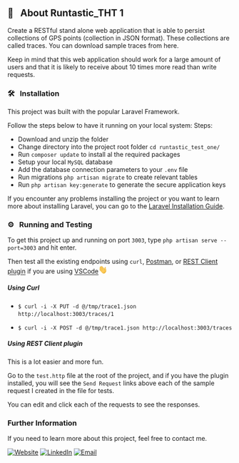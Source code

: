 ## 💼 &nbsp; About Runtastic_THT 1


 Create a RESTful stand alone web application that is able to persist collections of GPS points (collection in JSON format). These collections are called traces. You can download sample traces from here.

Keep in mind that this web application should work for a large amount of users and that it is likely to receive about 10 times more read than write requests.

### 🛠 &nbsp; Installation

This project was built with the popular Laravel Framework.

Follow the steps below to have it running on your local system:
Steps:
- Download and unzip the folder
- Change directory into the project root folder ```cd runtastic_test_one/```
- Run ```composer update``` to install al the required packages
- Setup your local ```MySQL``` database
- Add the database connection parameters to your ```.env``` file
- Run migrations ```php artisan migrate``` to create relevant tables
- Run ```php artisan key:generate``` to generate the secure application keys

If you encounter any problems installing the project or you want to learn more about installing Laravel, you can go to the [Laravel Installation Guide](https://laravel.com/docs/8.x/installation).

### ⚙️ &nbsp; Running and Testing

To get this project up and running on port ```3003```,
 type ```php artisan serve --port=3003``` and hit enter.
 
 Then test all the existing endpoints using ```curl```, [Postman](https://www.postman.com/), or [REST Client plugin](https://github.com/Huachao/vscode-restclient) if you are using [VSCode](https://code.visualstudio.com/)<img src="https://raw.githubusercontent.com/ABSphreak/ABSphreak/master/gifs/Hi.gif" width="20px" />

##### **Using Curl**
- ```$ curl -i -X PUT -d @/tmp/trace1.json http://localhost:3003/traces/1 ```

- ```$ curl -i -X POST -d @/tmp/trace1.json http://localhost:3003/traces```


##### **Using REST Client plugin**

This is a lot easier and more fun.

Go to the ```test.http``` file at the root of the project, and if you have the plugin installed, you will see the ```Send Request``` links above each of the sample request I created in the file for tests.

You can edit and click each of the requests to see the responses.
### Further Information

If you need to learn more about this project, feel free to contact me.

<p align="left">
<a href="https://www.tortyemmanuel.com/"><img alt="Website" src="https://img.shields.io/badge/Website-www.tortyemmanuel.com-blue?style=rounded-square&logo=google-chrome"></a>
<a href="https://www.linkedin.com/in/emmanuel-torty-60052153/"><img alt="LinkedIn" src="https://img.shields.io/badge/LinkedIn-Emmanuel%20Torty-blue?style=rounded-square&logo=linkedin"></a>
<a href="mailto:torty.emmanuel@gmail.com"><img alt="Email" src="https://img.shields.io/badge/Email-torty.emmanuel@gmail.com-blue?style=rounded-square&logo=gmail"></a>
</p>
